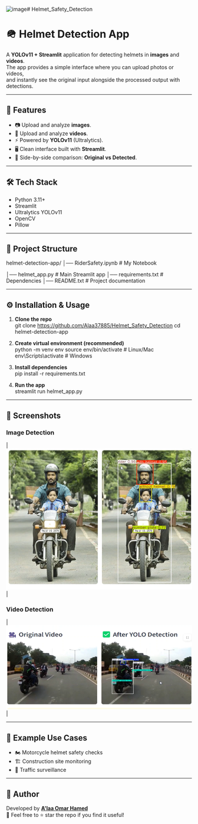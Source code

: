 <img width="887" height="400" alt="image" src="https://github.com/user-attachments/assets/6f807469-b487-4a9a-9b03-4725a08811bb" /># Helmet_Safety_Detection
# 🪖 Helmet Detection App  

A **YOLOv11 + Streamlit** application for detecting helmets in **images** and **videos**.  
The app provides a simple interface where you can upload photos or videos,  
and instantly see the original input alongside the processed output with detections.  

---

## 🚀 Features
- 📷 Upload and analyze **images**.  
- 🎥 Upload and analyze **videos**.  
- ⚡ Powered by **YOLOv11** (Ultralytics).  
- 🖥️ Clean interface built with **Streamlit**.  
- 🔄 Side-by-side comparison: **Original vs Detected**.  

---

## 🛠️ Tech Stack
- Python 3.11+
- Streamlit
- Ultralytics YOLOv11
- OpenCV
- Pillow

---

## 📂 Project Structure
helmet-detection-app/
│── RiderSafety.ipynb        # My Notebook

│── helmet_app.py            # Main Streamlit app
│── requirements.txt         # Dependencies
│── README.txt               # Project documentation

---

## ⚙️ Installation & Usage

1. **Clone the repo**  
git clone https://github.com/Alaa37885/Helmet_Safety_Detection
cd helmet-detection-app

2. **Create virtual environment (recommended)**  
python -m venv env
source env/bin/activate   # Linux/Mac
env\Scripts\activate      # Windows

3. **Install dependencies**  
pip install -r requirements.txt

4. **Run the app**  
streamlit run helmet_app.py

---

## 📸 Screenshots  

### Image Detection  

| ![Image Detection Result](Result_img.png)  |

### Video Detection  

| ![Image Detection Result](Result_video.png) |

---

## 📌 Example Use Cases
- 🏍️ Motorcycle helmet safety checks  
- 🏗️ Construction site monitoring  
- 🚦 Traffic surveillance  

---

## 🙌 Author
Developed by **[A'laa Omar Hamed](https://github.com/Alaa37885/Helmet_Safety_Detection)**  
🎯 Feel free to ⭐ star the repo if you find it useful!  
